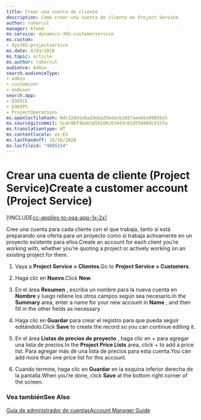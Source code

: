 ```yaml
---
title: Crear una cuenta de cliente
description: Cómo crear una cuenta de cliente en Project Service
author: ruhercul
manager: kfend
ms.service: dynamics-365-customerservice
ms.custom:
- dyn365-projectservice
ms.date: 8/03/2018
ms.topic: article
ms.author: ruhercul
audience: Admin
search.audienceType:
- admin
- customizer
- enduser
search.app:
- D365CE
- D365PS
- ProjectOperations
ms.openlocfilehash: 0dc328d1e0a2deba256dacb1697aee65e89055e5
ms.sourcegitcommit: 5c4c9bf3ba018562d6cb3443c01d550489c415fa
ms.translationtype: HT
ms.contentlocale: es-ES
ms.lasthandoff: 10/16/2020
ms.locfileid: "4085154"
---
```

# <a name="create-a-customer-account-project-service"></a><span data-ttu-id="efbba-103">Crear una cuenta de cliente (Project Service)</span><span class="sxs-lookup"><span data-stu-id="efbba-103">Create a customer account (Project Service)</span></span>

[!INCLUDE[cc-applies-to-psa-app-1x-2x](../includes/cc-applies-to-psa-app-1x-2x.md)]

<span data-ttu-id="efbba-104">Cree una cuenta para cada cliente con el que trabaja, tanto si está preparando una oferta para un proyecto como si trabaja activamente en un proyecto existente para ellos.</span><span class="sxs-lookup"><span data-stu-id="efbba-104">Create an account for each client you’re working with, whether you’re quoting a project or actively working on an existing project for them.</span></span>  
  
1.  <span data-ttu-id="efbba-105">Vaya a **Project Service > Clientes**.</span><span class="sxs-lookup"><span data-stu-id="efbba-105">Go to **Project Service > Customers**.</span></span>  
  
2.  <span data-ttu-id="efbba-106">Haga clic en **Nuevo**.</span><span class="sxs-lookup"><span data-stu-id="efbba-106">Click **New**.</span></span>  
  
3.  <span data-ttu-id="efbba-107">En el área **Resumen** , escriba un nombre para la nueva cuenta en **Nombre** y luego rellene los otros campos según sea necesario.</span><span class="sxs-lookup"><span data-stu-id="efbba-107">In the **Summary** area, enter a name for your new account in **Name** , and then fill in the other fields as necessary.</span></span>  
  
4.  <span data-ttu-id="efbba-108">Haga clic en **Guardar** para crear el registro para que pueda seguir editándolo.</span><span class="sxs-lookup"><span data-stu-id="efbba-108">Click **Save** to create the record so you can continue editing it.</span></span>  
  
5.  <span data-ttu-id="efbba-109">En el área **Listas de precios de proyecto** , haga clic en + para agregar una lista de precios.</span><span class="sxs-lookup"><span data-stu-id="efbba-109">In the **Project Price Lists** area, click + to add a price list.</span></span> <span data-ttu-id="efbba-110">Para agregar más de una lista de precios para esta cuenta.</span><span class="sxs-lookup"><span data-stu-id="efbba-110">You can add more than one price list for this account.</span></span>  
  
6.  <span data-ttu-id="efbba-111">Cuando termine, haga clic en **Guardar** en la esquina inferior derecha de la pantalla.</span><span class="sxs-lookup"><span data-stu-id="efbba-111">When you’re done, click **Save** at the bottom right corner of the screen.</span></span>  
  
### <a name="see-also"></a><span data-ttu-id="efbba-112">Vea también</span><span class="sxs-lookup"><span data-stu-id="efbba-112">See Also</span></span>  
 [<span data-ttu-id="efbba-113">Guía de administrador de cuentas</span><span class="sxs-lookup"><span data-stu-id="efbba-113">Account Manager Guide</span></span>](../psa/account-manager-guide.md)
